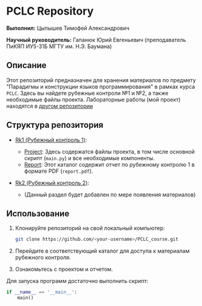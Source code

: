 # PCLC Repository

**Выполнил:** Цыпышев Тимофей Александрович

**Научный руководитель:** Гапанюк Юрий Евгеньевич (преподаватель ПиКЯП ИУ5-31Б МГТУ им. Н.Э. Баумана)

## Описание

Этот репозиторий предназначен для хранения материалов по предмету "Парадигмы и конструкции языков программирования" в рамках курса `PCLC`. Здесь вы найдете рубежные контроли №1 и №2, а также необходимые файлы проекта.
Лабораторные работы (мой проект) находятся в [другом репозитории](https://github.com/ttsypyshev/Flat_VR)

## Структура репозитория
- [Rk1 (Рубежный контроль 1)](/Rk1/):

	- [Project](/Rk1/Project/): Здесь содержатся файлы проекта, в том числе основной скрипт (`main.py`) и все необходимые компоненты.
	- [Report](/Rk1/Project/): Этот каталог содержит отчет по рубежному контролю 1 в формате PDF (`report.pdf`).

- [Rk2 (Рубежный контроль 2)](/Rk1/):

  - (Данный раздел будет добавлен по мере появления материалов)

## Использование

1. Клонируйте репозиторий на свой локальный компьютер:

	```bash
	git clone https://github.com/<your-username>/PCLC_course.git
	```
2. Перейдите в соответствующий каталог для доступа к материалам рубежного контроля.
3. Ознакомьтесь с проектом и отчетом.

Для запуска программ достаточно выполнить скрипт:
```python
if __name__ == '__main__':
    main()
```
